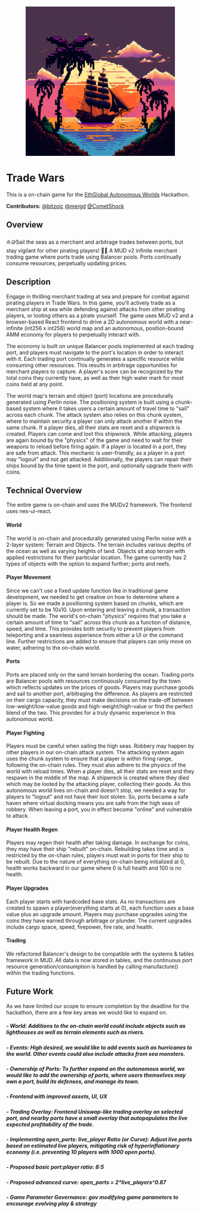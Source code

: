 <p align="center">
    <picture>
        <img alt="Trade Wars Logo" width="400px" src=".docs/mjlogo.png">
    </picture>
</p>

# Trade Wars

This is a on-chain game for the [EthGlobal Autonomous Worlds](https://ethglobal.com/events/autonomous) Hackathon.

**Contributors:** [@bitzoic](https://github.com/bitzoic) [@mergd](https://github.com/mergd) [@CometShock](https://github.com/CometShock)

## Overview 

⛵️🪙Sail the seas as a merchant and arbitrage trades between ports, but stay vigilant for other pirating players! 🏴‍☠️ A MUD v2 infinite merchant trading game where ports trade using Balancer pools. Ports continually consume resources, perpetually updating prices.

## Description 

Engage in thrilling merchant trading at sea and prepare for combat against pirating players in Trade Wars. In this game, you'll actively trade as a merchant ship at sea while defending against attacks from other pirating players, or looting others as a pirate yourself. The game uses MUD v2 and a browser-based React frontend to drive a 2D autonomous world with a near-infinite (int256 x int256) world map and an autonomous, position-bound AMM economy for players to perpetually interact with.

The economy is built on unique Balancer pools implemented at each trading port, and players must navigate to the port's location in order to interact with it. Each trading port continually generates a specific resource while consuming other resources. This results in arbitrage opportunities for merchant players to capture. A player's score can be recognized by the total coins they currently have, as well as their high water mark for most coins held at any point.

The world map's terrain and object (port) locations are procedurally generated using Perlin noise. The positioning system is built using a chunk-based system where it takes users a certain amount of travel time to "sail" across each chunk. The attack system also relies on this chunk system, where to maintain security a player can only attack another if within the same chunk. If a player dies, all their stats are reset and a shipwreck is created. Players can come and loot this shipwreck. While attacking, players are again bound by the "physics" of the game and need to wait for their weapons to reload before firing again. If a player is located in a port, they are safe from attack. This mechanic is user-friendly, as a player in a port may "logout" and not get attacked. Additionally, the players can repair their ships bound by the time spent in the port, and optionally upgrade them with coins.

## Technical Overview 

The entire game is on-chain and uses the MUDv2 framework. 
The frontend uses nes-ui-react.

#### World

The world is on-chain and procedurally generated using Perlin noise with a 2-layer system: Terrain and Objects. The terrain includes various depths of the ocean as well as varying heights of land. Objects sit atop terrain with applied restrictions for their particular location. The game currently has 2 types of objects with the option to expand further; ports and reefs.

#### Player Movement

Since we can't use a fixed update function like in traditional game development, we needed to get creative on how to determine where a player is. So we made a positioning system based on chunks, which are currently set to be 10x10. Upon entering and leaving a chunk, a transaction should be made. The world's on-chain "physics" requires that you take a certain amount of time to "sail" across this chunk as a function of distance, speed, and time. This provides both security to prevent players from teleporting and a seamless experience from either a UI or the command line. Further restrictions are added to ensure that players can only move on water, adhering to the on-chain world.

#### Ports

Ports are placed only on the sand terrain bordering the ocean. Trading ports are Balancer pools with resources continuously consumed by the town which reflects updates on the prices of goods. Players may purchase goods and sail to another port, arbitraging the difference. As players are restricted on their cargo capacity, they must make decisions on the trade-off between low-weight/low-value goods and high-weight/high-value or find the perfect blend of the two. This provides for a truly dynamic experience in this autonomous world.

#### Player Fighting

Players must be careful when sailing the high seas. Robbery may happen by other players in our on-chain attack system. The attacking system again uses the chunk system to ensure that a player is within firing range, following the on-chain rules. They must also adhere to the physics of the world with reload times. When a player dies, all their stats are reset and they respawn in the middle of the map. A shipwreck is created where they died which may be looted by the attacking player, collecting their goods. As this autonomous world lives on-chain and doesn't stop, we needed a way for players to "logout" and not have their loot stolen. So, ports became a safe haven where virtual docking means you are safe from the high seas of robbery. When leaving a port, you in effect become "online" and vulnerable to attack.

#### Player Health Regen

Players may regen their health after taking damage. In exchange for coins, they may have their ship "rebuilt" on-chain. Rebuilding takes time and is restricted by the on-chain rules, players must wait in ports for their ship to be rebuilt. Due to the nature of everything on-chain being initialized at 0, health works backward in our game where 0 is full health and 100 is no health.

#### Player Upgrades 

Each player starts with hardcoded base stats. As no transactions are created to spawn a player(everything starts at 0), each function uses a base value plus an upgrade amount. Players may purchase upgrades using the coins they have earned through arbitrage or plunder. The current upgrades include cargo space, speed, firepower, fire rate, and health.

#### Trading

We refactored Balancer's design to be compatible with the systems & tables framework in MUD. All data is now stored in tables, and the continuous port resource generation/consumption is handled by calling manufacture() within the trading functions. 

## Future Work 

As we have limited our scope to ensure completion by the deadline for the hackathon, there are a few key areas we would like to expand on. 

##### - World: Additions to the on-chain world could include objects such as lighthouses as well as terrain elements such as rivers.
##### - Events: High desired, we would like to add events such as hurricanes to the world. Other events could also include attacks from sea monsters.
##### - Ownership of Ports: To further expand on the autonomous world, we would like to add the ownership of ports, where users themselves may own a port, build its defenses, and manage its town.
##### - Frontend with improved assets, UI, UX
##### - Trading Overlay: Frontend Uniswap-like trading overlay on selected port, and nearby ports have a small overlay that autopopulates the live expected profitability of the trade.
##### - Implementing open_ports: live_player Ratio (or Curve): Adjust live ports based on estimated live players, mitigating risk of hyperinflationary economy (i.e. preventing 10 players with 1000 open ports).
##### - Proposed basic port:player ratio:  8:5
##### - Proposed advanced curve: open_ports = 2*live_players^0.87
##### - Game Parameter Governance: gov modifying game parameters to encourage evolving play & strategy
